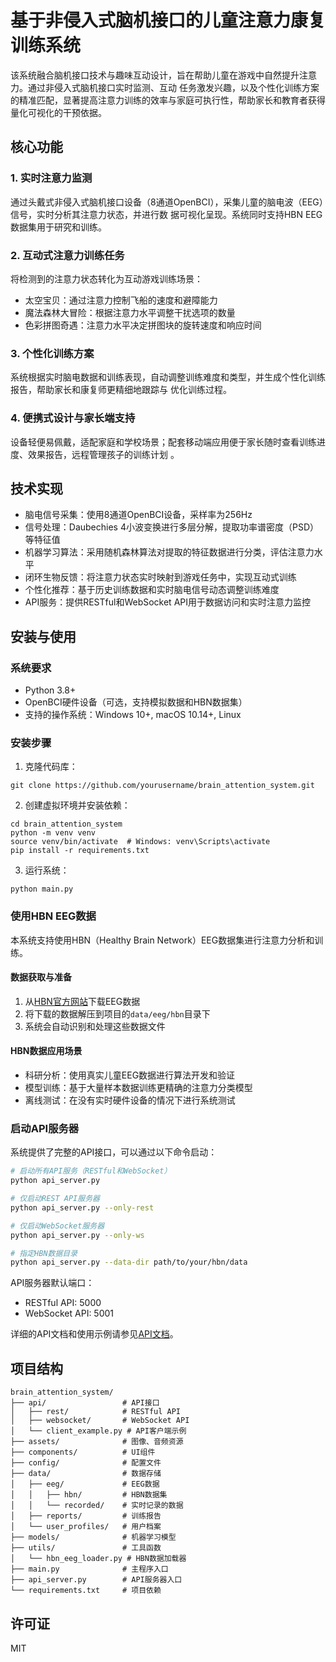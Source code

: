 # 基于非侵入式脑机接口的儿童注意力康复训练系统

该系统融合脑机接口技术与趣味互动设计，旨在帮助儿童在游戏中自然提升注意力。通过非侵入式脑机接口实时监测、互动
任务激发兴趣，以及个性化训练方案的精准匹配，显著提高注意力训练的效率与家庭可执行性，帮助家长和教育者获得量化可视化的干预依据。
                                             
## 核心功能

### 1. 实时注意力监测
通过头戴式非侵入式脑机接口设备（8通道OpenBCI），采集儿童的脑电波（EEG）信号，实时分析其注意力状态，并进行数
据可视化呈现。系统同时支持HBN EEG数据集用于研究和训练。                                                                                              
### 2. 互动式注意力训练任务
将检测到的注意力状态转化为互动游戏训练场景：
- 太空宝贝：通过注意力控制飞船的速度和避障能力
- 魔法森林大冒险：根据注意力水平调整干扰选项的数量
- 色彩拼图奇遇：注意力水平决定拼图块的旋转速度和响应时间

### 3. 个性化训练方案
系统根据实时脑电数据和训练表现，自动调整训练难度和类型，并生成个性化训练报告，帮助家长和康复师更精细地跟踪与
优化训练过程。                                                                                              
### 4. 便携式设计与家长端支持
设备轻便易佩戴，适配家庭和学校场景；配套移动端应用便于家长随时查看训练进度、效果报告，远程管理孩子的训练计划
。                                                                                                          
## 技术实现

- 脑电信号采集：使用8通道OpenBCI设备，采样率为256Hz
- 信号处理：Daubechies 4小波变换进行多层分解，提取功率谱密度（PSD）等特征值
- 机器学习算法：采用随机森林算法对提取的特征数据进行分类，评估注意力水平
- 闭环生物反馈：将注意力状态实时映射到游戏任务中，实现互动式训练
- 个性化推荐：基于历史训练数据和实时脑电信号动态调整训练难度
- API服务：提供RESTful和WebSocket API用于数据访问和实时注意力监控

## 安装与使用

### 系统要求
- Python 3.8+
- OpenBCI硬件设备（可选，支持模拟数据和HBN数据集）
- 支持的操作系统：Windows 10+, macOS 10.14+, Linux

### 安装步骤
1. 克隆代码库：
```
git clone https://github.com/yourusername/brain_attention_system.git
```

2. 创建虚拟环境并安装依赖：
```
cd brain_attention_system
python -m venv venv
source venv/bin/activate  # Windows: venv\Scripts\activate
pip install -r requirements.txt
```

3. 运行系统：
```
python main.py
```

### 使用HBN EEG数据

本系统支持使用HBN（Healthy Brain Network）EEG数据集进行注意力分析和训练。

#### 数据获取与准备

1. 从[HBN官方网站](http://fcon_1000.projects.nitrc.org/indi/cmi_healthy_brain_network/sharing_neuro.html)下载EEG数据
2. 将下载的数据解压到项目的`data/eeg/hbn`目录下
3. 系统会自动识别和处理这些数据文件

#### HBN数据应用场景

- 科研分析：使用真实儿童EEG数据进行算法开发和验证
- 模型训练：基于大量样本数据训练更精确的注意力分类模型
- 离线测试：在没有实时硬件设备的情况下进行系统测试

### 启动API服务器

系统提供了完整的API接口，可以通过以下命令启动：

```bash
# 启动所有API服务（RESTful和WebSocket）
python api_server.py

# 仅启动REST API服务器
python api_server.py --only-rest

# 仅启动WebSocket服务器
python api_server.py --only-ws

# 指定HBN数据目录
python api_server.py --data-dir path/to/your/hbn/data
```

API服务器默认端口：
- RESTful API: 5000
- WebSocket API: 5001

详细的API文档和使用示例请参见[API文档](api/README.md)。

## 项目结构
```
brain_attention_system/
├── api/                 # API接口
│   ├── rest/            # RESTful API
│   ├── websocket/       # WebSocket API
│   └── client_example.py # API客户端示例
├── assets/              # 图像、音频资源
├── components/          # UI组件
├── config/              # 配置文件
├── data/                # 数据存储
│   ├── eeg/             # EEG数据
│   │   ├── hbn/         # HBN数据集
│   │   └── recorded/    # 实时记录的数据
│   ├── reports/         # 训练报告
│   └── user_profiles/   # 用户档案
├── models/              # 机器学习模型
├── utils/               # 工具函数
│   └── hbn_eeg_loader.py # HBN数据加载器
├── main.py              # 主程序入口
├── api_server.py        # API服务器入口
└── requirements.txt     # 项目依赖
```

## 许可证
MIT 